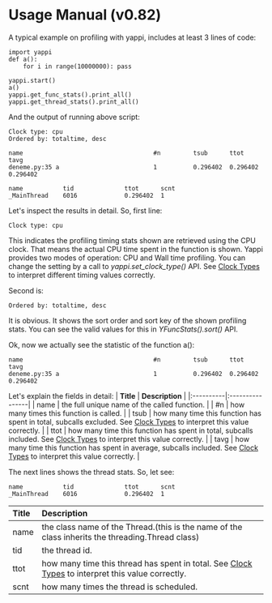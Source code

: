 # Usage Manual (v0.82) #

A typical example on profiling with yappi, includes at least 3 lines of code:

```
import yappi
def a(): 
    for i in range(10000000): pass

yappi.start()
a()
yappi.get_func_stats().print_all()
yappi.get_thread_stats().print_all()
```

And the output of running above script:

```
Clock type: cpu
Ordered by: totaltime, desc

name                                    #n         tsub      ttot      tavg
deneme.py:35 a                          1          0.296402  0.296402  0.296402

name           tid              ttot      scnt
_MainThread    6016             0.296402  1
```

Let's inspect the results in detail. So, first line:
```
Clock type: cpu
```
This indicates the profiling timing stats shown are retrieved using the CPU clock. That means the actual CPU time spent in the function is shown. Yappi provides two modes of operation: CPU and Wall time profiling. You can change the setting by a call to _yappi.set\_clock\_type()_ API. See [Clock Types](https://code.google.com/p/yappi/wiki/ClockTypes_v082) to interpret different timing values correctly.

Second is:
```
Ordered by: totaltime, desc
```
It is obvious. It shows the sort order and sort key of the shown profiling stats. You can see the valid values for this in _YFuncStats().sort()_ API.

Ok, now we actually see the statistic of the function a():
```
name                                    #n         tsub      ttot      tavg
deneme.py:35 a                          1          0.296402  0.296402  0.296402
```
Let's explain the fields in detail:
| **Title** | **Description** |
|:----------|:----------------|
| name      | the full unique name of the called function. |
| #n        | how many times this function is called. |
| tsub      | how many time this function has spent in total, subcalls excluded. See [Clock Types](https://code.google.com/p/yappi/wiki/ClockTypes_v082) to interpret this value correctly. |
| ttot      | how many time this function has spent in total, subcalls included. See [Clock Types](https://code.google.com/p/yappi/wiki/ClockTypes_v082) to interpret this value correctly. |
| tavg      | how many time this function has spent in average, subcalls included. See [Clock Types](https://code.google.com/p/yappi/wiki/ClockTypes_v082) to interpret this value correctly. |

The next lines shows the thread stats. So, let see:
```
name           tid              ttot      scnt
_MainThread    6016             0.296402  1
```
| **Title** | **Description** |
|:----------|:----------------|
| name      | the class name of the Thread.(this is the name of the class inherits the threading.Thread class) |
| tid       | the thread id.  |
| ttot      | how many time this thread has spent in total. See [Clock Types](https://code.google.com/p/yappi/wiki/ClockTypes_v082) to interpret this value correctly. |
| scnt      | how many times the thread is scheduled. |